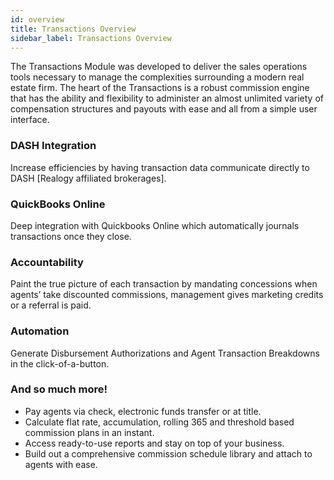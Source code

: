 ```yaml
---
id: overview
title: Transactions Overview
sidebar_label: Transactions Overview
---
```

The Transactions Module was developed to deliver the sales operations tools necessary to manage the complexities surrounding a modern real estate firm. The heart of the Transactions is a robust commission engine that has the ability and flexibility to administer an almost unlimited variety of compensation structures and payouts with ease and all from a simple user interface.

### DASH Integration
Increase efficiencies by having transaction data communicate directly to DASH [Realogy affiliated brokerages].

### QuickBooks Online
Deep integration with Quickbooks Online which automatically journals transactions once they close.

### Accountability
Paint the true picture of each transaction by mandating concessions when agents’ take discounted commissions, management gives marketing credits or a referral is paid.

### Automation
Generate Disbursement Authorizations and Agent Transaction Breakdowns in the click-of-a-button.

### And so much more!
  - Pay agents via check, electronic funds transfer or at title.
  - Calculate flat rate, accumulation, rolling 365 and threshold based commission plans in an instant.
  - Access ready-to-use reports and stay on top of your business.
  - Build out a comprehensive commission schedule library and attach to agents with ease.
